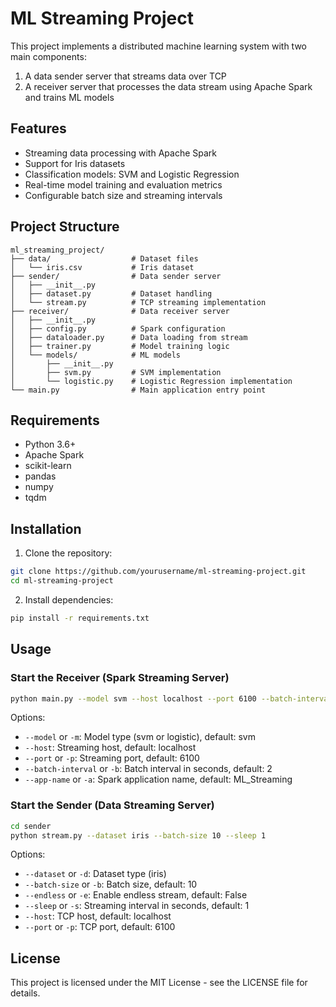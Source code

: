 # ML Streaming Project

This project implements a distributed machine learning system with two main components:
1. A data sender server that streams data over TCP
2. A receiver server that processes the data stream using Apache Spark and trains ML models

## Features

- Streaming data processing with Apache Spark
- Support for Iris datasets
- Classification models: SVM and Logistic Regression
- Real-time model training and evaluation metrics
- Configurable batch size and streaming intervals

## Project Structure

```
ml_streaming_project/
├── data/                  # Dataset files
│   └── iris.csv           # Iris dataset
├── sender/                # Data sender server
│   ├── __init__.py
│   ├── dataset.py         # Dataset handling
│   └── stream.py          # TCP streaming implementation
├── receiver/              # Data receiver server
│   ├── __init__.py
│   ├── config.py          # Spark configuration
│   ├── dataloader.py      # Data loading from stream
│   ├── trainer.py         # Model training logic
│   └── models/            # ML models
│       ├── __init__.py
│       ├── svm.py         # SVM implementation
│       └── logistic.py    # Logistic Regression implementation
└── main.py                # Main application entry point
```

## Requirements

- Python 3.6+
- Apache Spark
- scikit-learn
- pandas
- numpy
- tqdm

## Installation

1. Clone the repository:
```bash
git clone https://github.com/yourusername/ml-streaming-project.git
cd ml-streaming-project
```

2. Install dependencies:
```bash
pip install -r requirements.txt
```

## Usage

### Start the Receiver (Spark Streaming Server)

```bash
python main.py --model svm --host localhost --port 6100 --batch-interval 2
```

Options:
- `--model` or `-m`: Model type (svm or logistic), default: svm
- `--host`: Streaming host, default: localhost
- `--port` or `-p`: Streaming port, default: 6100
- `--batch-interval` or `-b`: Batch interval in seconds, default: 2
- `--app-name` or `-a`: Spark application name, default: ML_Streaming

### Start the Sender (Data Streaming Server)

```bash
cd sender
python stream.py --dataset iris --batch-size 10 --sleep 1
```

Options:
- `--dataset` or `-d`: Dataset type (iris)
- `--batch-size` or `-b`: Batch size, default: 10
- `--endless` or `-e`: Enable endless stream, default: False
- `--sleep` or `-s`: Streaming interval in seconds, default: 1
- `--host`: TCP host, default: localhost
- `--port` or `-p`: TCP port, default: 6100

## License

This project is licensed under the MIT License - see the LICENSE file for details.

